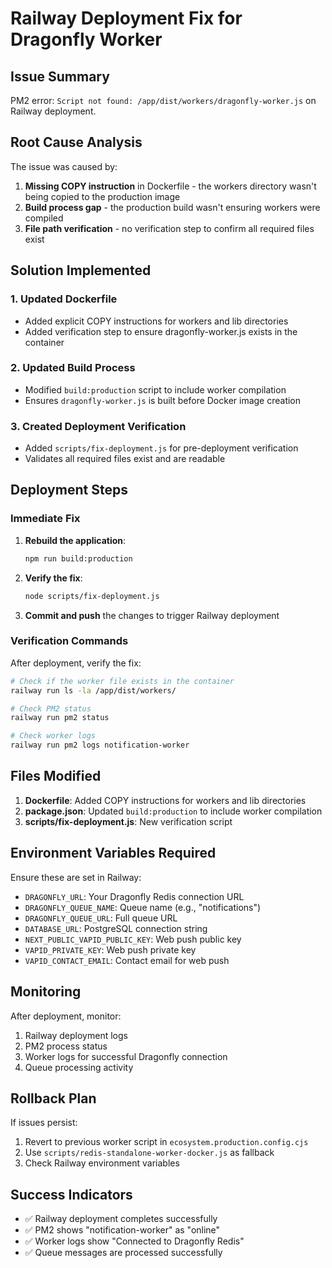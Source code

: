 # Railway Deployment Fix for Dragonfly Worker

## Issue Summary
PM2 error: `Script not found: /app/dist/workers/dragonfly-worker.js` on Railway deployment.

## Root Cause Analysis
The issue was caused by:
1. **Missing COPY instruction** in Dockerfile - the workers directory wasn't being copied to the production image
2. **Build process gap** - the production build wasn't ensuring workers were compiled
3. **File path verification** - no verification step to confirm all required files exist

## Solution Implemented

### 1. Updated Dockerfile
- Added explicit COPY instructions for workers and lib directories
- Added verification step to ensure dragonfly-worker.js exists in the container

### 2. Updated Build Process
- Modified `build:production` script to include worker compilation
- Ensures `dragonfly-worker.js` is built before Docker image creation

### 3. Created Deployment Verification
- Added `scripts/fix-deployment.js` for pre-deployment verification
- Validates all required files exist and are readable

## Deployment Steps

### Immediate Fix
1. **Rebuild the application**:
   ```bash
   npm run build:production
   ```

2. **Verify the fix**:
   ```bash
   node scripts/fix-deployment.js
   ```

3. **Commit and push** the changes to trigger Railway deployment

### Verification Commands
After deployment, verify the fix:

```bash
# Check if the worker file exists in the container
railway run ls -la /app/dist/workers/

# Check PM2 status
railway run pm2 status

# Check worker logs
railway run pm2 logs notification-worker
```

## Files Modified

1. **Dockerfile**: Added COPY instructions for workers and lib directories
2. **package.json**: Updated `build:production` to include worker compilation
3. **scripts/fix-deployment.js**: New verification script

## Environment Variables Required
Ensure these are set in Railway:
- `DRAGONFLY_URL`: Your Dragonfly Redis connection URL
- `DRAGONFLY_QUEUE_NAME`: Queue name (e.g., "notifications")
- `DRAGONFLY_QUEUE_URL`: Full queue URL
- `DATABASE_URL`: PostgreSQL connection string
- `NEXT_PUBLIC_VAPID_PUBLIC_KEY`: Web push public key
- `VAPID_PRIVATE_KEY`: Web push private key
- `VAPID_CONTACT_EMAIL`: Contact email for web push

## Monitoring
After deployment, monitor:
1. Railway deployment logs
2. PM2 process status
3. Worker logs for successful Dragonfly connection
4. Queue processing activity

## Rollback Plan
If issues persist:
1. Revert to previous worker script in `ecosystem.production.config.cjs`
2. Use `scripts/redis-standalone-worker-docker.js` as fallback
3. Check Railway environment variables

## Success Indicators
- ✅ Railway deployment completes successfully
- ✅ PM2 shows "notification-worker" as "online"
- ✅ Worker logs show "Connected to Dragonfly Redis"
- ✅ Queue messages are processed successfully